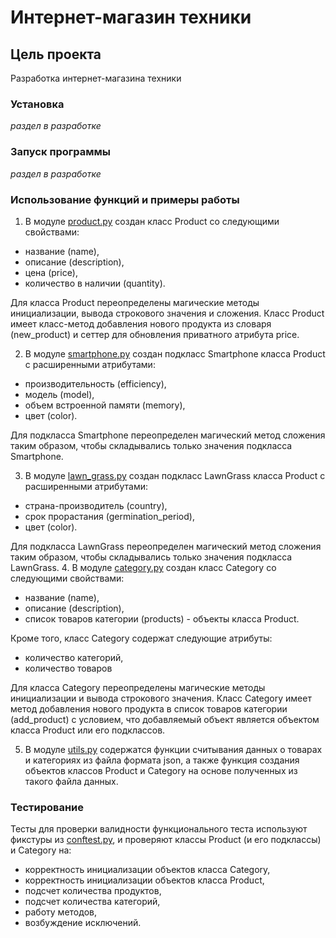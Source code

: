 # Интернет-магазин техники
## Цель проекта
Разработка интернет-магазина техники

### Установка
*раздел в разработке*

### Запуск программы
*раздел в разработке*

### Использование функций и примеры работы
1. В модуле [product.py](src/product.py) создан класс Product со следующими свойствами:
* название (name),
* описание (description),
* цена (price),
* количество в наличии (quantity).

Для класса Product переопределены магические методы инициализации, вывода строкового значения и сложения.
Класс Product имеет класс-метод добавления нового продукта из словаря (new_product) и сеттер для обновления приватного атрибута price. 

2. В модуле [smartphone.py](src/smartphone.py) создан подкласс Smartphone класса Product с расширенными атрибутами:
* производительность (efficiency), 
* модель (model), 
* объем встроенной памяти (memory), 
* цвет (color).

Для подкласса Smartphone переопределен магический метод сложения таким образом, чтобы складывались только значения подкласса Smartphone. 

3. В модуле [lawn_grass.py](src/lawn_grass.py) создан подкласс LawnGrass класса Product с расширенными атрибутами:
* страна-производитель (country), 
* срок прорастания (germination_period),
* цвет (color).

Для подкласса LawnGrass переопределен магический метод сложения таким образом, чтобы складывались только значения подкласса LawnGrass.
4. В модуле [category.py](src/category.py) создан класс Category со следующими свойствами:
* название (name),
* описание (description),
* список товаров категории (products) - объекты класса Product. 

Кроме того, класс Category содержат следующие атрибуты:
* количество категорий,
* количество товаров

Для класса Category переопределены магические методы инициализации и вывода строкового значения.
Класс Category имеет метод добавления нового продукта в список товаров категории (add_product) с условием, что добавляемый объект является объектом класса Product или его подклассов.  


5. В модуле [utils.py](src/utils.py) содержатся функции считывания данных о товарах и категориях из файла формата json,
а также функция создания объектов классов Product и Category на основе полученных из такого файла данных.

### Тестирование
Тесты для проверки валидности функционального теста используют фикстуры из [conftest.py](tests/conftest.py), 
и проверяют классы Product (и его подклассы) и Category на:
* корректность инициализации объектов класса Category, 
* корректность инициализации объектов класса Product, 
* подсчет количества продуктов, 
* подсчет количества категорий,
* работу методов,
* возбуждение исключений.